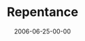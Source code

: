 ---
layout: message
category: message
series: "Hard Work"
title: "Repentance"
date: 2006-06-25-00-00
message_id: 63
sc-permalink-url: "http://soundcloud.com/crdschurch/repentance"
audio: "http://s3.amazonaws.com/crossroads-media/messages/audio/Hard_Work_02_Repentance_06-25-06_Tome.mp3"
audio-duration: "43:38"
tag: 
 - change
 - confession
 - turning
 - recovering
 - recovery
 - repentance
 - tome
explicit: false
---